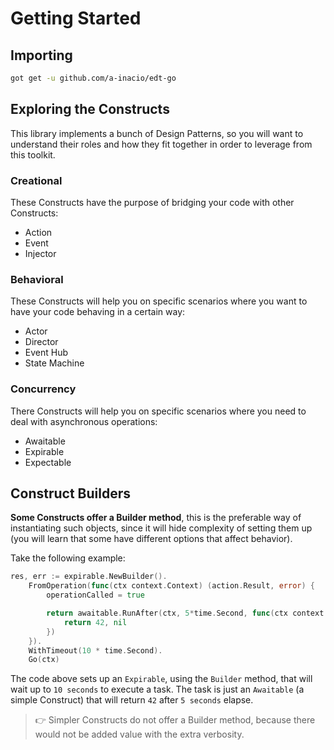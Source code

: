 # Getting Started

## Importing

``` bash
got get -u github.com/a-inacio/edt-go
```

## Exploring the Constructs

This library implements a bunch of Design Patterns, so you will want to understand their roles and how they fit together in order to leverage from this toolkit.

### Creational
These Constructs have the purpose of bridging your code with other Constructs:

 - Action
 - Event
 - Injector

### Behavioral 

These Constructs will help you on specific scenarios where you want to have your code behaving in a certain way:

 - Actor
 - Director
 - Event Hub
 - State Machine

### Concurrency

There Constructs will help you on specific scenarios where you need to deal with asynchronous operations:

 - Awaitable
 - Expirable
 - Expectable

## Construct Builders

**Some Constructs offer a Builder method**, this is the preferable way of instantiating such objects, since it will hide complexity of setting them up (you will learn that some have different options that affect behavior).

Take the following example:

``` go
res, err := expirable.NewBuilder().
    FromOperation(func(ctx context.Context) (action.Result, error) {
        operationCalled = true

        return awaitable.RunAfter(ctx, 5*time.Second, func(ctx context.Context) (action.Result, error) {
            return 42, nil
        })
    }).
    WithTimeout(10 * time.Second).
    Go(ctx)
```

The code above sets up an `Expirable`, using the `Builder` method, that will wait up to `10 seconds` to execute a task.
The task is just an `Awaitable` (a simple Construct) that will return `42` after `5 seconds` elapse. 

> 👉 Simpler Constructs do not offer a Builder method, because there would not be added value with the extra verbosity.